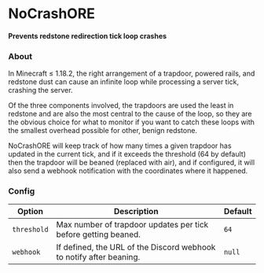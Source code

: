 # NoCrashORE
#### Prevents redstone redirection tick loop crashes

### About
In Minecraft ≤ 1.18.2, the right arrangement of a trapdoor, powered rails,
and redstone dust can cause an infinite loop while processing a server tick,
crashing the server.

Of the three components involved, the trapdoors are used the least in redstone
and are also the most central to the cause of the loop, so they are the obvious
choice for what to monitor if you want to catch these loops with the smallest
overhead possible for other, benign redstone.

NoCrashORE will keep track of how many times a given trapdoor has updated in
the current tick, and if it exceeds the threshold (64 by default) then the
trapdoor will be beaned (replaced with air), and if configured, it will also
send a webhook notification with the coordinates where it happened.

### Config

| Option      | Description                                                         | Default |
|-------------|---------------------------------------------------------------------|---------|
| `threshold` | Max number of trapdoor updates per tick before getting beaned.      | `64`    |
| `webhook`   | If defined, the URL of the Discord webhook to notify after beaning. | `null`  |